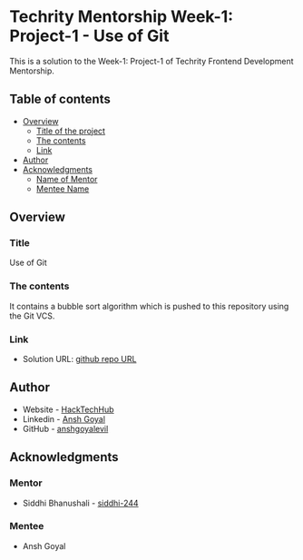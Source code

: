 # Techrity Mentorship Week-1: Project-1 - Use of Git

This is a solution to the Week-1: Project-1 of Techrity Frontend Development Mentorship. 

## Table of contents

- [Overview](#overview)
  - [Title of the project](#title)
  - [The contents](#the-contents)
  - [Link](#link)
- [Author](#author)
- [Acknowledgments](#acknowledgments)
   - [Name of Mentor](#mentor)
   - [Mentee Name](#mentee)

## Overview

### Title
Use of Git

### The contents

It contains a bubble sort algorithm which is pushed to this repository using the Git VCS.

### Link

- Solution URL: [github repo URL](https://github.com/anshgoyalevil/Mentorship/tree/main/TMP2022/Ansh%20Goyal/Week-1-Projects/Project-1)

## Author

- Website - [HackTechHub](https://www.hacktechhub.com/)
- Linkedin - [Ansh Goyal](https://www.linkedin.com/in/thisisanshg)
- GitHub - [anshgoyalevil](https://github.com/anshgoyalevil)

## Acknowledgments

### Mentor
- Siddhi Bhanushali - [siddhi-244](https://github.com/siddhi-244)

### Mentee
- Ansh Goyal 


